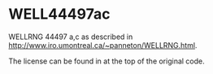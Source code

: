 WELL44497ac
===========

WELLRNG 44497 a,c as described in http://www.iro.umontreal.ca/~panneton/WELLRNG.html.

The license can be found in at the top of the original code.
